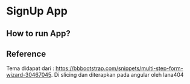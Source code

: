 # SignUp App
## How to run App?

## Reference
Tema didapat dari : https://bbbootstrap.com/snippets/multi-step-form-wizard-30467045. Di slicing dan diterapkan pada angular oleh lana404